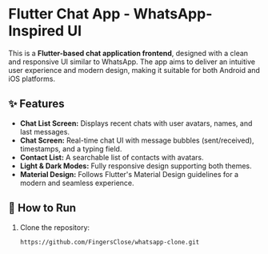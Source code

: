 # Flutter Chat App - WhatsApp-Inspired UI  

This is a **Flutter-based chat application frontend**, designed with a clean and responsive UI similar to WhatsApp. The app aims to deliver an intuitive user experience and modern design, making it suitable for both Android and iOS platforms.

## ✨ Features  
- **Chat List Screen:** Displays recent chats with user avatars, names, and last messages.  
- **Chat Screen:** Real-time chat UI with message bubbles (sent/received), timestamps, and a typing field.  
- **Contact List:** A searchable list of contacts with avatars.  
- **Light & Dark Modes:** Fully responsive design supporting both themes.  
- **Material Design:** Follows Flutter's Material Design guidelines for a modern and seamless experience.  

## 🚀 How to Run  

1. Clone the repository:  
   ```bash  
   https://github.com/FingersClose/whatsapp-clone.git 
